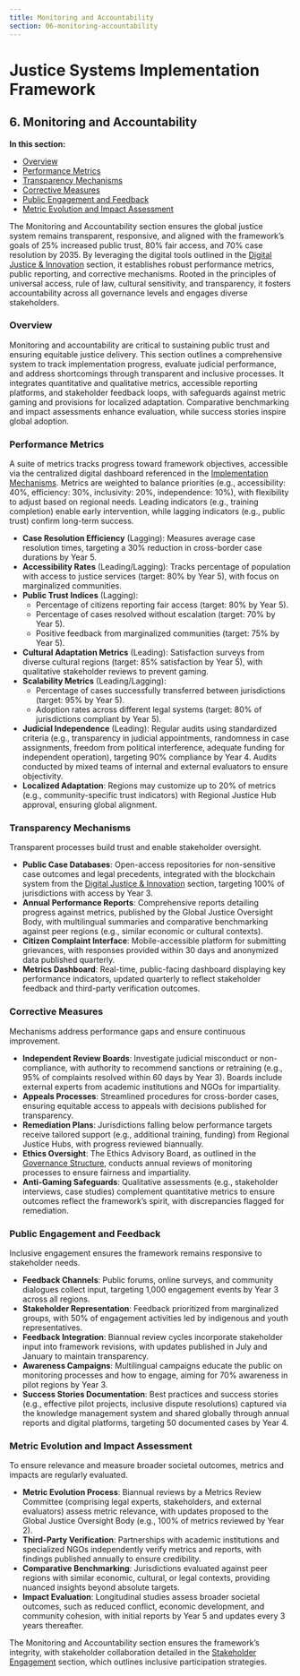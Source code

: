 ```yaml
---
title: Monitoring and Accountability
section: 06-monitoring-accountability
---
```


# Justice Systems Implementation Framework

## <a id="06-monitoring-accountability"></a>6. Monitoring and Accountability

**In this section:**
- [Overview](#overview)
- [Performance Metrics](#performance-metrics)
- [Transparency Mechanisms](#transparency-mechanisms)
- [Corrective Measures](#corrective-measures)
- [Public Engagement and Feedback](#public-engagement-feedback)
- [Metric Evolution and Impact Assessment](#metric-evolution-impact-assessment)

The Monitoring and Accountability section ensures the global justice system remains transparent, responsive, and aligned with the framework’s goals of 25% increased public trust, 80% fair access, and 70% case resolution by 2035. By leveraging the digital tools outlined in the [Digital Justice & Innovation](/framework/docs/implementation/justice#05-digital-justice-innovation) section, it establishes robust performance metrics, public reporting, and corrective mechanisms. Rooted in the principles of universal access, rule of law, cultural sensitivity, and transparency, it fosters accountability across all governance levels and engages diverse stakeholders.

### <a id="overview"></a>Overview
Monitoring and accountability are critical to sustaining public trust and ensuring equitable justice delivery. This section outlines a comprehensive system to track implementation progress, evaluate judicial performance, and address shortcomings through transparent and inclusive processes. It integrates quantitative and qualitative metrics, accessible reporting platforms, and stakeholder feedback loops, with safeguards against metric gaming and provisions for localized adaptation. Comparative benchmarking and impact assessments enhance evaluation, while success stories inspire global adoption.

### <a id="performance-metrics"></a>Performance Metrics
A suite of metrics tracks progress toward framework objectives, accessible via the centralized digital dashboard referenced in the [Implementation Mechanisms](/framework/docs/implementation/justice#04-implementation-mechanisms). Metrics are weighted to balance priorities (e.g., accessibility: 40%, efficiency: 30%, inclusivity: 20%, independence: 10%), with flexibility to adjust based on regional needs. Leading indicators (e.g., training completion) enable early intervention, while lagging indicators (e.g., public trust) confirm long-term success.

- **Case Resolution Efficiency** (Lagging): Measures average case resolution times, targeting a 30% reduction in cross-border case durations by Year 5.
- **Accessibility Rates** (Leading/Lagging): Tracks percentage of population with access to justice services (target: 80% by Year 5), with focus on marginalized communities.
- **Public Trust Indices** (Lagging):
  - Percentage of citizens reporting fair access (target: 80% by Year 5).
  - Percentage of cases resolved without escalation (target: 70% by Year 5).
  - Positive feedback from marginalized communities (target: 75% by Year 5).
- **Cultural Adaptation Metrics** (Leading): Satisfaction surveys from diverse cultural regions (target: 85% satisfaction by Year 5), with qualitative stakeholder reviews to prevent gaming.
- **Scalability Metrics** (Leading/Lagging):
  - Percentage of cases successfully transferred between jurisdictions (target: 95% by Year 5).
  - Adoption rates across different legal systems (target: 80% of jurisdictions compliant by Year 5).
- **Judicial Independence** (Leading): Regular audits using standardized criteria (e.g., transparency in judicial appointments, randomness in case assignments, freedom from political interference, adequate funding for independent operation), targeting 90% compliance by Year 4. Audits conducted by mixed teams of internal and external evaluators to ensure objectivity.
- **Localized Adaptation**: Regions may customize up to 20% of metrics (e.g., community-specific trust indicators) with Regional Justice Hub approval, ensuring global alignment.

### <a id="transparency-mechanisms"></a>Transparency Mechanisms
Transparent processes build trust and enable stakeholder oversight.

- **Public Case Databases**: Open-access repositories for non-sensitive case outcomes and legal precedents, integrated with the blockchain system from the [Digital Justice & Innovation](/framework/docs/implementation/justice#05-digital-justice-innovation) section, targeting 100% of jurisdictions with access by Year 3.
- **Annual Performance Reports**: Comprehensive reports detailing progress against metrics, published by the Global Justice Oversight Body, with multilingual summaries and comparative benchmarking against peer regions (e.g., similar economic or cultural contexts).
- **Citizen Complaint Interface**: Mobile-accessible platform for submitting grievances, with responses provided within 30 days and anonymized data published quarterly.
- **Metrics Dashboard**: Real-time, public-facing dashboard displaying key performance indicators, updated quarterly to reflect stakeholder feedback and third-party verification outcomes.

### <a id="corrective-measures"></a>Corrective Measures
Mechanisms address performance gaps and ensure continuous improvement.

- **Independent Review Boards**: Investigate judicial misconduct or non-compliance, with authority to recommend sanctions or retraining (e.g., 95% of complaints resolved within 60 days by Year 3). Boards include external experts from academic institutions and NGOs for impartiality.
- **Appeals Processes**: Streamlined procedures for cross-border cases, ensuring equitable access to appeals with decisions published for transparency.
- **Remediation Plans**: Jurisdictions falling below performance targets receive tailored support (e.g., additional training, funding) from Regional Justice Hubs, with progress reviewed biannually.
- **Ethics Oversight**: The Ethics Advisory Board, as outlined in the [Governance Structure](/framework/docs/implementation/justice#02-governance-structure), conducts annual reviews of monitoring processes to ensure fairness and impartiality.
- **Anti-Gaming Safeguards**: Qualitative assessments (e.g., stakeholder interviews, case studies) complement quantitative metrics to ensure outcomes reflect the framework’s spirit, with discrepancies flagged for remediation.

### <a id="public-engagement-feedback"></a>Public Engagement and Feedback
Inclusive engagement ensures the framework remains responsive to stakeholder needs.

- **Feedback Channels**: Public forums, online surveys, and community dialogues collect input, targeting 1,000 engagement events by Year 3 across all regions.
- **Stakeholder Representation**: Feedback prioritized from marginalized groups, with 50% of engagement activities led by indigenous and youth representatives.
- **Feedback Integration**: Biannual review cycles incorporate stakeholder input into framework revisions, with updates published in July and January to maintain transparency.
- **Awareness Campaigns**: Multilingual campaigns educate the public on monitoring processes and how to engage, aiming for 70% awareness in pilot regions by Year 3.
- **Success Stories Documentation**: Best practices and success stories (e.g., effective pilot projects, inclusive dispute resolutions) captured via the knowledge management system and shared globally through annual reports and digital platforms, targeting 50 documented cases by Year 4.

### <a id="metric-evolution-impact-assessment"></a>Metric Evolution and Impact Assessment
To ensure relevance and measure broader societal outcomes, metrics and impacts are regularly evaluated.

- **Metric Evolution Process**: Biannual reviews by a Metrics Review Committee (comprising legal experts, stakeholders, and external evaluators) assess metric relevance, with updates proposed to the Global Justice Oversight Body (e.g., 100% of metrics reviewed by Year 2).
- **Third-Party Verification**: Partnerships with academic institutions and specialized NGOs independently verify metrics and reports, with findings published annually to ensure credibility.
- **Comparative Benchmarking**: Jurisdictions evaluated against peer regions with similar economic, cultural, or legal contexts, providing nuanced insights beyond absolute targets.
- **Impact Evaluation**: Longitudinal studies assess broader societal outcomes, such as reduced conflict, economic development, and community cohesion, with initial reports by Year 5 and updates every 3 years thereafter.

The Monitoring and Accountability section ensures the framework’s integrity, with stakeholder collaboration detailed in the [Stakeholder Engagement](/framework/docs/implementation/justice#07-stakeholder-engagement) section, which outlines inclusive participation strategies.
